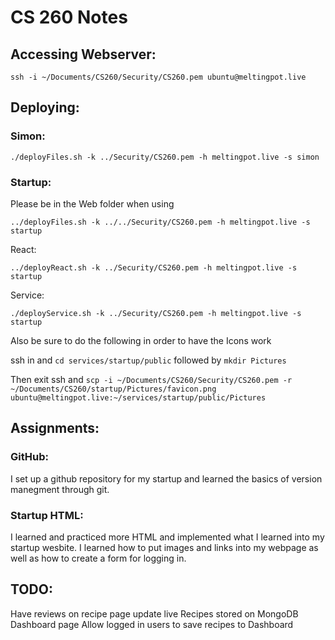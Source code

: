 # CS 260 Notes

## Accessing Webserver:
`ssh -i ~/Documents/CS260/Security/CS260.pem ubuntu@meltingpot.live`

## Deploying:

### Simon:
`./deployFiles.sh -k ../Security/CS260.pem -h meltingpot.live -s simon`

### Startup:
Please be in the Web folder when using

`../deployFiles.sh -k ../../Security/CS260.pem -h meltingpot.live -s startup`

React:

`../deployReact.sh -k ../Security/CS260.pem -h meltingpot.live -s startup`

Service:

`./deployService.sh -k ../Security/CS260.pem -h meltingpot.live -s startup`


Also be sure to do the following in order to have the Icons work

ssh in and `cd services/startup/public` followed by `mkdir Pictures`

Then exit ssh and `scp -i ~/Documents/CS260/Security/CS260.pem -r ~/Documents/CS260/startup/Pictures/favicon.png ubuntu@meltingpot.live:~/services/startup/public/Pictures`

## Assignments:

### GitHub:
I set up a github repository for my startup and learned the basics of version manegment through git.

### Startup HTML:
I learned and practiced more HTML and implemented what I learned into my startup wesbite. I learned how to put images and links into my webpage as well as how to create a form for logging in.


## TODO:
Have reviews on recipe page update live
Recipes stored on MongoDB
Dashboard page
Allow logged in users to save recipes to Dashboard